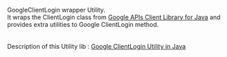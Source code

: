 GoogleClientLogin wrapper Utility.<br>
It wraps the ClientLogin class from <a href='http://code.google.com/p/google-api-java-client/'>Google APIs Client Library for Java</a> and provides extra utilities to Google ClientLogin method.<br>
<br><br>
Description of this Utility lib : <a href='http://wp.me/p1lOfm-at'>Google ClientLogin Utility in Java</a>